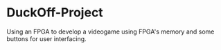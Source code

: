 # DuckOff-Project
Using an FPGA to develop a videogame using FPGA's memory and some buttons for user interfacing.
